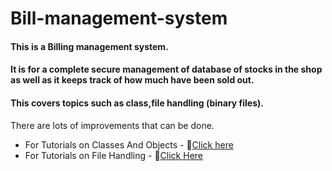 # Bill-management-system
#### This is a Billing management system.
#### It is for a complete secure management of database of stocks in the shop as well as it keeps track of how much have been sold out.
#### This covers topics such as class,file handling (binary files).
There are lots of improvements that can be done.
- For Tutorials on Classes And Objects - :link:[Click here](https://www.geeksforgeeks.org/c-classes-and-objects/)
- For Tutorials on File Handling - :link:[Click Here](https://www.geeksforgeeks.org/file-handling-c-classes/)
